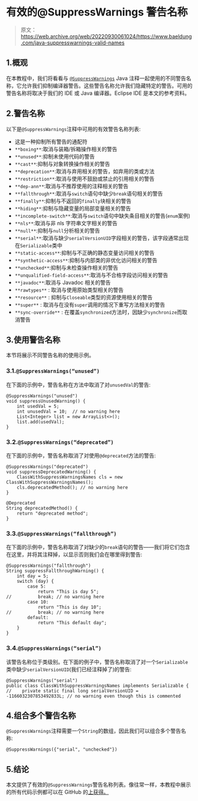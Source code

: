 # 有效的@SuppressWarnings 警告名称

> 原文：<https://web.archive.org/web/20220930061024/https://www.baeldung.com/java-suppresswarnings-valid-names>

## 1.概观

在本教程中，我们将看看与 [`@SuppressWarnings`](/web/20220526053704/https://www.baeldung.com/java-suppresswarnings) Java 注释一起使用的不同警告名称，它允许我们抑制编译器警告。这些警告名称允许我们隐藏特定的警告。可用的警告名称将取决于我们的 IDE 或 Java 编译器。Eclipse IDE 是本文的参考资料。

## 2.警告名称

以下是`@SuppressWarnings`注释中可用的有效警告名称列表:

*   这是一种抑制所有警告的通配符
*   `**boxing**`:取消与装箱/拆箱操作相关的警告
*   `**unused**`:抑制未使用代码的警告
*   `**cast**`:抑制与对象转换操作相关的警告
*   `**deprecation**`:取消与弃用相关的警告，如弃用的类或方法
*   `**restriction**`:取消与使用不鼓励或禁止的引用相关的警告
*   `**dep-ann**`:取消与不推荐使用的注释相关的警告
*   `**fallthrough**`:取消与`switch`语句中缺少`break`语句相关的警告
*   `**finally**`:抑制与不返回的`finally`块相关的警告
*   `**hiding**`:抑制与隐藏变量的局部变量相关的警告
*   `**incomplete-switch**`:取消与`switch`语句中缺失条目相关的警告(`enum`案例)
*   `**nls**`:取消与非 nls 字符串文字相关的警告
*   `**null**`:抑制与`null`分析相关的警告
*   `**serial**`:取消与缺少`serialVersionUID`字段相关的警告，该字段通常出现在`Serializable`类中
*   `**static-access**`:抑制与不正确的静态变量访问相关的警告
*   `**synthetic-access**`:抑制与内部类的非优化访问相关的警告
*   `**unchecked**`:抑制与未检查操作相关的警告
*   `**unqualified-field-access**`:取消与不合格字段访问相关的警告
*   `**javadoc**`:取消与 Javadoc 相关的警告
*   `**rawtypes**` : 取消与使用原始类型相关的警告
*   `**resource**` : 抑制与`Closeable`类型的资源使用相关的警告
*   `**super**` : 取消与在没有`super`调用的情况下重写方法相关的警告
*   `**sync-override**` : 在覆盖`synchronized`方法时，因缺少`synchronize`而取消警告

## 3.使用警告名称

本节将展示不同警告名称的使用示例。

### 3.1.`@SuppressWarnings(“unused”)`

在下面的示例中，警告名称在方法中取消了对`unusedVal`的警告:

```
@SuppressWarnings("unused")
void suppressUnusedWarning() {
    int usedVal = 5;
    int unusedVal = 10;  // no warning here
    List<Integer> list = new ArrayList<>();
    list.add(usedVal);
}
```

### 3.2.`@SuppressWarnings(“deprecated”)`

在下面的示例中，警告名称取消了对使用`@deprecated`方法的警告:

```
@SuppressWarnings("deprecated")
void suppressDeprecatedWarning() {
    ClassWithSuppressWarningsNames cls = new ClassWithSuppressWarningsNames();
    cls.deprecatedMethod(); // no warning here
}

@Deprecated
String deprecatedMethod() {
    return "deprecated method";
}
```

### 3.3.`@SuppressWarnings(“fallthrough”)`

在下面的示例中，警告名称取消了对缺少的`break`语句的警告——我们将它们包含在这里，并将其注释掉，以显示否则我们会在哪里得到警告:

```
@SuppressWarnings("fallthrough")
String suppressFallthroughWarning() {
    int day = 5;
    switch (day) {
        case 5:
            return "This is day 5";
//          break; // no warning here
        case 10:
            return "This is day 10";
//          break; // no warning here   
        default:
            return "This default day";
    }
}
```

### 3.4.`@SuppressWarnings(“serial”)`

该警告名称位于类级别。在下面的例子中，警告名称取消了对一个`Serializable`类中缺少`serialVersionUID`(我们已经注释掉了)的警告:

```
@SuppressWarnings("serial")
public class ClassWithSuppressWarningsNames implements Serializable {
//    private static final long serialVersionUID = -1166032307853492833L; // no warning even though this is commented
```

## 4.组合多个警告名称

`@SuppressWarnings`注释需要一个`String`的数组，因此我们可以组合多个警告名称:

```
@SuppressWarnings({"serial", "unchecked"})
```

## 5.结论

本文提供了有效的`@SuppressWarnings`警告名称列表。像往常一样，本教程中展示的所有代码示例都可以在 GitHub 的[上获得。](https://web.archive.org/web/20220526053704/https://github.com/eugenp/tutorials/tree/master/core-java-modules/core-java-annotations)